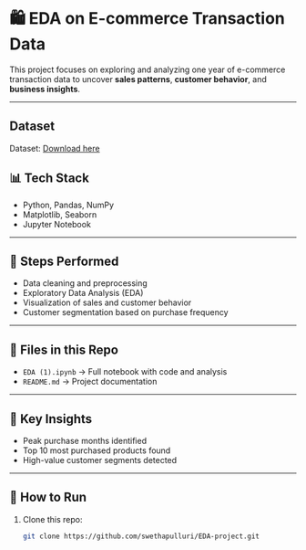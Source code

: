 # 🛍️ EDA on E-commerce Transaction Data

This project focuses on exploring and analyzing one year of e-commerce transaction data to uncover **sales patterns**, **customer behavior**, and **business insights**.

---

## Dataset
Dataset: [Download here](https://drive.google.com/file/d/1A87mu5IsSE4x98lWf1gIoSopDMKWNpsV/view?usp=sharing)

## 📊 Tech Stack
- Python, Pandas, NumPy
- Matplotlib, Seaborn
- Jupyter Notebook

---

## 🧪 Steps Performed
- Data cleaning and preprocessing  
- Exploratory Data Analysis (EDA)  
- Visualization of sales and customer behavior  
- Customer segmentation based on purchase frequency

---

## 📂 Files in this Repo
- `EDA (1).ipynb` → Full notebook with code and analysis  
- `README.md` → Project documentation  

---

## 🧠 Key Insights
- Peak purchase months identified  
- Top 10 most purchased products found  
- High-value customer segments detected  

---

## 🚀 How to Run
1. Clone this repo:
   ```bash
   git clone https://github.com/swethapulluri/EDA-project.git


